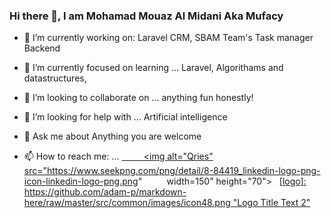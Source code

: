 ### Hi there 👋, I am Mohamad Mouaz Al Midani Aka Mufacy


- 🔭 I’m currently working on:
  Laravel CRM, SBAM Team's Task manager Backend
  
  
- 🌱 I’m currently focused on learning ...
  Laravel, Algorithams and datastructures, 
  
  
- 👯 I’m looking to collaborate on ...
   anything fun honestly!
   
   
- 🤔 I’m looking for help with ...
  Artificial intelligence 
  
  
- 💬 Ask me about
  Anything you are welcome
  
  
- 📫 How to reach me: ...
  <a href="https://www.linkedin.com/in/mohamad-mouaz-al-midani-157ba3201/">
         <img alt="Qries" src="https://www.seekpng.com/png/detail/8-84419_linkedin-logo-png-icon-linkedin-logo-png.png"
         width=150" height="70">
  </a>
  [ [logo]: https://github.com/adam-p/markdown-here/raw/master/src/common/images/icon48.png "Logo Title Text 2" ](https://www.google.com)
<!--
- ⚡ Fun fact: ...
-->
